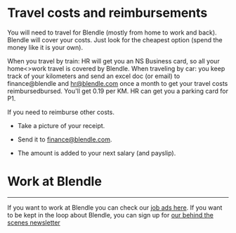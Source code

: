 # Travel costs and reimbursements

You will need to travel for Blendle (mostly from home to work and back). Blendle will cover your costs. Just look for the cheapest option (spend the money like it is your own).

When you travel by train: HR will get you an NS Business card, so all your home<>work travel is covered by Blendle. When traveling by car: you keep track of your kilometers and send an excel doc (or email) to finance@blendle and hr@blendle.com once a month to get your travel costs reimbursedbursed. You'll get 0.19 per KM. HR can get you a parking card for P1.

If you need to reimburse other costs.

- Take a picture of your receipt.

- Send it to [finance@blendle.com](mailto:finance@blendle.com).

- The amount is added to your next salary (and payslip).

# Work at Blendle

---

If you want to work at Blendle you can check our [job ads here](https://blendle.homerun.co/). If you want to be kept in the loop about Blendle, you can sign up for [our behind the scenes newsletter](https://blendle.homerun.co/yes-keep-me-posted/tr/apply?token=8092d4128c306003d97dd3821bad06f2)